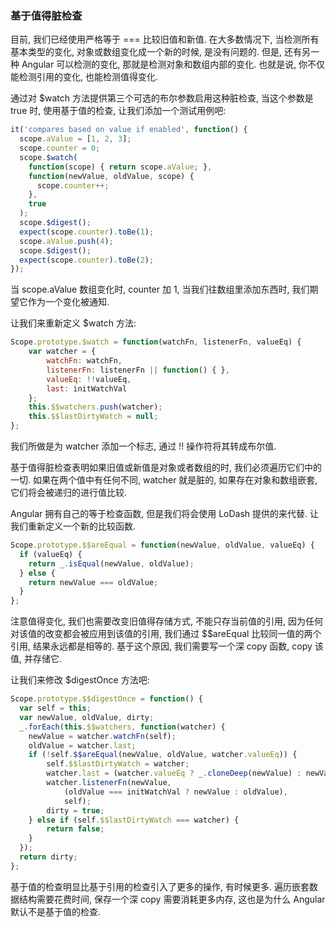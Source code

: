 ### 基于值得脏检查

目前, 我们已经使用严格等于 === 比较旧值和新值. 在大多数情况下, 当检测所有基本类型的变化, 对象或数组变化成一个新的时候, 是没有问题的.
但是, 还有另一种 Angular 可以检测的变化, 那就是检测对象和数组内部的变化. 也就是说, 你不仅能检测引用的变化, 也能检测值得变化.

通过对 $watch 方法提供第三个可选的布尔参数启用这种脏检查, 当这个参数是 true 时, 使用基于值的检查, 让我们添加一个测试用例吧:

```js
it('compares based on value if enabled', function() {
  scope.aValue = [1, 2, 3];
  scope.counter = 0;
  scope.$watch(
    function(scope) { return scope.aValue; },
    function(newValue, oldValue, scope) {
      scope.counter++;
    },
    true
  );
  scope.$digest();
  expect(scope.counter).toBe(1);
  scope.aValue.push(4);
  scope.$digest();
  expect(scope.counter).toBe(2);
});
```

当 scope.aValue 数组变化时, counter 加 1, 当我们往数组里添加东西时, 我们期望它作为一个变化被通知.

让我们来重新定义 $watch 方法:

```js
Scope.prototype.$watch = function(watchFn, listenerFn, valueEq) {
    var watcher = {
        watchFn: watchFn,
        listenerFn: listenerFn || function() { },
        valueEq: !!valueEq,
        last: initWatchVal
    };
    this.$$watchers.push(watcher);
    this.$$lastDirtyWatch = null;
};
```

我们所做是为 watcher 添加一个标志, 通过 !! 操作符将其转成布尔值.

基于值得脏检查表明如果旧值或新值是对象或者数组的时, 我们必须遍历它们中的一切. 如果在两个值中有任何不同, watcher 就是脏的, 如果存在对象和数组嵌套, 它们将会被递归的进行值比较.

Angular 拥有自己的等于检查函数, 但是我们将会使用 LoDash 提供的来代替. 让我们重新定义一个新的比较函数.

```js
Scope.prototype.$$areEqual = function(newValue, oldValue, valueEq) {
  if (valueEq) {
    return _.isEqual(newValue, oldValue);
  } else {
    return newValue === oldValue;
  }
};
```

注意值得变化, 我们也需要改变旧值得存储方式, 不能只存当前值的引用, 因为任何对该值的改变都会被应用到该值的引用, 我们通过 $$areEqual 比较同一值的两个引用, 结果永远都是相等的. 基于这个原因, 我们需要写一个深 copy 函数, copy 该值, 并存储它.

让我们来修改 $digestOnce 方法吧:

```js
Scope.prototype.$$digestOnce = function() {
  var self = this;
  var newValue, oldValue, dirty;
  _.forEach(this.$$watchers, function(watcher) {
    newValue = watcher.watchFn(self);
    oldValue = watcher.last;
    if (!self.$$areEqual(newValue, oldValue, watcher.valueEq)) {
        self.$$lastDirtyWatch = watcher;
        watcher.last = (watcher.valueEq ? _.cloneDeep(newValue) : newValue);
        watcher.listenerFn(newValue,
            (oldValue === initWatchVal ? newValue : oldValue),
            self);
        dirty = true;
    } else if (self.$$lastDirtyWatch === watcher) {
        return false;
    }
  });
  return dirty;
};
```

基于值的检查明显比基于引用的检查引入了更多的操作, 有时候更多. 遍历嵌套数据结构需要花费时间, 保存一个深 copy 需要消耗更多内存, 这也是为什么 Angular 默认不是基于值的检查.